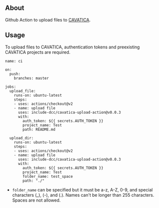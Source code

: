 ## About

Github Action to upload files to [CAVATICA](https://cavatica.sbgenomics.com/).


## Usage
To upload files to CAVATICA, authentication tokens and preexisting CAVATICA projects are required.

```
name: ci

on:
  push:
    branches: master

jobs:
  upload_file:
    runs-on: ubuntu-latest
    steps:
    - uses: actions/checkout@v2
    - name: upload file
      uses: include-dcc/cavatica-upload-action@v0.0.3
      with:
        auth_token: ${{ secrets.AUTH_TOKEN }}
        project_name: Test
        path: README.md

  upload_dir:
    runs-on: ubuntu-latest
    steps:
    - uses: actions/checkout@v2
    - name: upload file
      uses: include-dcc/cavatica-upload-action@v0.0.3
      with:
        auth_token: ${{ secrets.AUTH_TOKEN }}
        project_name: Test
        folder_name: test_space
        path: "./"
```

* `folder_name` can be specified but it must be a-z, A-Z, 0-9, and special characters (_), (-), and (.). Names can't be longer than 255 characters. Spaces are not allowed.
